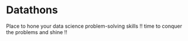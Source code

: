 # Datathons
Place to hone your data science problem-solving skills !! time to conquer the problems and shine !!

